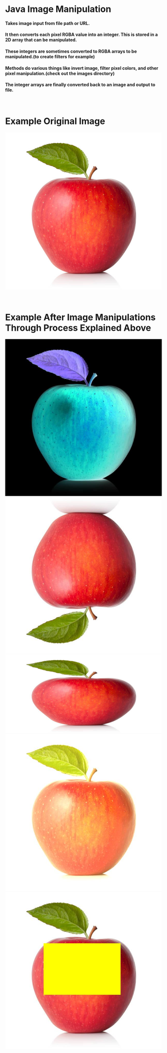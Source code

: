 # Java Image Manipulation
#### Takes image input from file path or URL.

#### It then converts each pixel RGBA value into an integer. This is stored in a 2D array that can be manipulated.

#### These integers are sometimes converted to RGBA arrays to be manipulated.(to create filters for example) 

#### Methods do various things like invert image, filter pixel colors, and other pixel manipulation.(check out the images directory)

#### The integer arrays are finally converted back to an image and output to file.

<br />

# Example Original Image
![](./images/apple.jpg)

<br />

# Example After Image Manipulations Through Process Explained Above
![](./images/negativeImg.jpg)
![](./images/flippedImg.jpg)
![](./images/stretchHorizontallyImg.jpg)
![](./images/colorFilterImg.jpg)
![](./images/paintRectangleImg.jpg)
